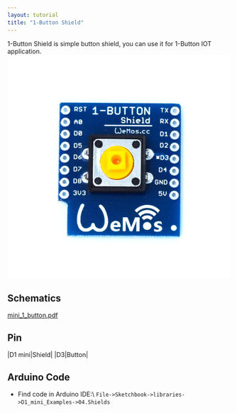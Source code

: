 ```yaml
---
layout: tutorial
title: "1-Button Shield"
---
```


1-Button Shield is simple button shield, you can use it for 1-Button IOT application.
![1-Button Shield](./images/button-1.jpg)


## Schematics
[mini_1_button.pdf](./images/mini_1_button.pdf)

## Pin

|D1 mini|Shield|
|D3|Button|

## Arduino Code
  - Find code in Arduino IDE:\\
`File->Sketchbook->libraries->D1_mini_Examples->04.Shields`